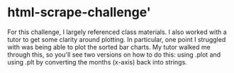 # html-scrape-challenge'

For this challenge, I largely referenced class materials. I also worked with a tutor to get some clarity around plotting. In particular, one point I struggled with
was being able to plot the sorted bar charts. My tutor walked me through this, so you'll see two versions on how to do this: using .plot and using .plt by converting the months (x-axis) back into strings. 

